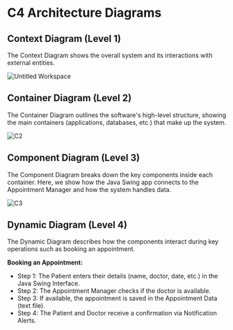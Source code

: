 # C4 Architecture Diagrams
## Context Diagram (Level 1)
The Context Diagram shows the overall system and its interactions with external entities.


![Untitled Workspace](https://github.com/user-attachments/assets/3a726816-b11e-4224-a799-07f43937149a)

## Container Diagram (Level 2)
The Container Diagram outlines the software's high-level structure, showing the main containers (applications, databases, etc.) that make up the system.

![C2](https://github.com/user-attachments/assets/25629140-9228-4906-ae6f-93d3aeab9885)

## Component Diagram (Level 3)
The Component Diagram breaks down the key components inside each container. Here, we show how the Java Swing app connects to the Appointment Manager and how the system handles data.

![C3](https://github.com/user-attachments/assets/52ffdb4b-d815-4f0f-977e-39cf22c403e6)

## Dynamic Diagram (Level 4)
The Dynamic Diagram describes how the components interact during key operations such as booking an appointment.

**Booking an Appointment:**
- Step 1: The Patient enters their details (name, doctor, date, etc.) in the Java Swing Interface.
- Step 2: The Appointment Manager checks if the doctor is available.
- Step 3: If available, the appointment is saved in the Appointment Data (text file).
- Step 4: The Patient and Doctor receive a confirmation via Notification Alerts.
